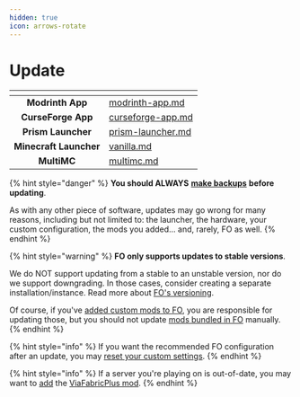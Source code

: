 ```yaml
---
hidden: true
icon: arrows-rotate
---
```


# Update

<table data-view="cards"><thead><tr><th align="center"></th><th data-hidden data-card-target data-type="content-ref"></th></tr></thead><tbody><tr><td align="center"><strong>Modrinth App</strong></td><td><a href="modrinth-app.md">modrinth-app.md</a></td></tr><tr><td align="center"><strong>CurseForge App</strong></td><td><a href="curseforge-app.md">curseforge-app.md</a></td></tr><tr><td align="center"><strong>Prism Launcher</strong></td><td><a href="prism-launcher.md">prism-launcher.md</a></td></tr><tr><td align="center"><strong>Minecraft Launcher</strong></td><td><a href="vanilla.md">vanilla.md</a></td></tr><tr><td align="center"><strong>MultiMC</strong></td><td><a href="multimc.md">multimc.md</a></td></tr></tbody></table>

{% hint style="danger" %}
**You should ALWAYS** [**make backups**](../backup/) **before updating**.

As with any other piece of software, updates may go wrong for many reasons, including but not limited to: the launcher, the hardware, your custom configuration, the mods you added... and, rarely, FO as well.
{% endhint %}

{% hint style="warning" %}
**FO only supports updates to stable versions**.

We do NOT support updating from a stable to an unstable version, nor do we support downgrading. In those cases, consider creating a separate installation/instance. Read more about [FO's versioning](../../about/versioning.md).

Of course, if you've [added custom mods to FO](../add-mods/), you are responsible for updating those, but you should not update [mods bundled in FO](../../info/mods/) manually.
{% endhint %}

{% hint style="info" %}
If you want the recommended FO configuration after an update, you may [reset your custom settings](../../info/options/reset/).
{% endhint %}

{% hint style="info" %}
If a server you're playing on is out-of-date, you may want to [add](../add-mods/) the [ViaFabricPlus mod](https://modrinth.com/mod/viafabricplus).
{% endhint %}
